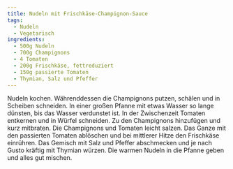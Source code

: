 ```yaml
---
title: Nudeln mit Frischkäse-Champignon-Sauce
tags:
  - Nudeln
  - Vegetarisch
ingredients:
  - 500g Nudeln
  - 700g Champignons
  - 4 Tomaten
  - 200g Frischkäse, fettreduziert
  - 150g passierte Tomaten
  - Thymian, Salz und Pfeffer
---
```

Nudeln kochen. Währenddessen die Champignons putzen, schälen und in Scheiben
schneiden. In einer großen Pfanne mit etwas Wasser so lange dünsten, bis das
Wasser verdunstet ist. In der Zwischenzeit Tomaten entkernen und in Würfel
schneiden. Zu den Champignons hinzufügen und kurz mitbraten. Die Champignons
und Tomaten leicht salzen. Das Ganze mit den passierten Tomaten ablöschen und
bei mittlerer Hitze den Frischkäse einrühren. Das Gemisch mit Salz und Pfeffer
abschmecken und je nach Gusto kräftig mit Thymian würzen. Die warmen Nudeln in
die Pfanne geben und alles gut mischen.
